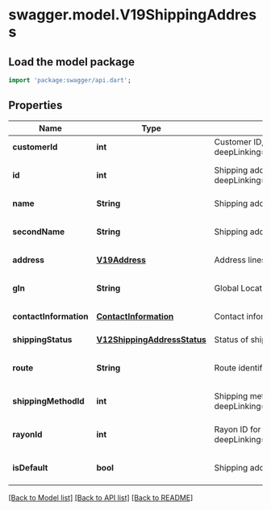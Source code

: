# swagger.model.V19ShippingAddress

## Load the model package
```dart
import 'package:swagger/api.dart';
```

## Properties
Name | Type | Description | Notes
------------ | ------------- | ------------- | -------------
**customerId** | **int** | Customer ID, as retrievable from &lt;a href&#x3D;\&quot;?deepLinking&#x3D;true#/Customer/GetAllCustomers\&quot;&gt;/api/Customer&lt;/a&gt; | [default to null]
**id** | **int** | Shipping address ID, as retrievable from &lt;a href&#x3D;\&quot;?deepLinking&#x3D;true#/Shipping/Get\&quot;&gt;/api/Shipping&lt;/a&gt; | [optional] [default to null]
**name** | **String** | Shipping address name | [default to null]
**secondName** | **String** | Shipping address extended name | [optional] [default to null]
**address** | [**V19Address**](V19Address.md) | Address lines for shipping address | [default to null]
**gln** | **String** | Global Location Number of shipping address | [optional] [default to null]
**contactInformation** | [**ContactInformation**](ContactInformation.md) | Contact information for shipping address | [default to null]
**shippingStatus** | [**V12ShippingAddressStatus**](V12ShippingAddressStatus.md) | Status of shipping address | [default to null]
**route** | **String** | Route identification | [optional] [default to null]
**shippingMethodId** | **int** | Shipping method ID, as retrievable from &lt;a href&#x3D;\&quot;?deepLinking&#x3D;true#/Shipping/Methods\&quot;&gt;/api/Shipping&lt;/a&gt; | [optional] [default to null]
**rayonId** | **int** | Rayon ID for shipping address, as retrievable from &lt;a href&#x3D;\&quot;?deepLinking&#x3D;true#/Rayon/Get\&quot;&gt;/api/Customer&lt;/a&gt; | [optional] [default to null]
**isDefault** | **bool** | Shipping address is default address | [optional] [default to null]

[[Back to Model list]](../README.md#documentation-for-models) [[Back to API list]](../README.md#documentation-for-api-endpoints) [[Back to README]](../README.md)


